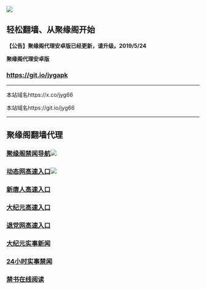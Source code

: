 ![](https://raw.githubusercontent.com/hao369/a/master/j.jpg)



## 轻松翻墙、从聚缘阁开始



**【公告】聚缘阁代理安卓版已经更新，请升级。2019/5/24**

 
**聚缘阁代理安卓版**
### https://git.io/jygapk  

***

本站域名https://x.co/jyg66 

本站域名https://git.io/jyg66



***




## 聚缘阁翻墙代理 



### [聚缘阁禁闻导航](https://nameless-unit-62b6.88uf.workers.dev/-----http://jyg-com2.appspot.com/)![](https://tup.vraet.cf/jyg.gif)

### [动态网高速入口](https://fa.hgw4y.gq/?id=2)![](https://tup.vraet.cf/jygdl.gif)


### [新唐人高速入口](https://fa.hgw4y.gq/?id=5)

### [大纪元高速入口](https://fa.hgw4y.gq/?id=7)

### [退党网高速入口](https://fa.hgw4y.gq/?id=8)






### [大纪元实事新闻](https://git.io/fjmgE)

### [24小时实事禁闻](https://git.io/fj3Go)

### [禁书在线阅读](https://git.io/fjJ5Z)






